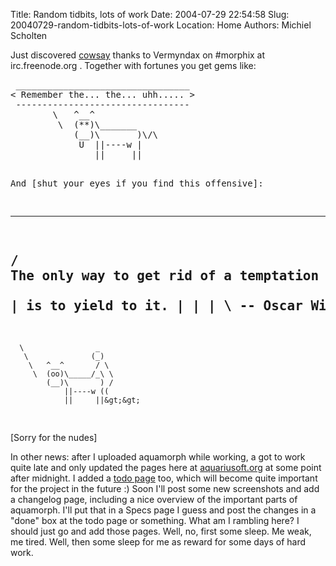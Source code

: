 Title: Random tidbits, lots of work
Date: 2004-07-29 22:54:58
Slug: 20040729-random-tidbits-lots-of-work
Location: Home
Authors: Michiel Scholten

<p>Just discovered <a href="http://linuxgazette.net/issue67/orr.html">cowsay</a> thanks to Vermyndax on #morphix at irc.freenode.org . Together with fortunes you get gems like:</p>
<pre>
 _________________________________ 
&lt; Remember the... the... uhh..... &gt;
 --------------------------------- 
        \   ^__^
         \  (**)\_______
            (__)\       )\/\
             U  ||----w |
                ||     ||


And [shut your eyes if you find this offensive]:

 _________________________________________
/ The only way to get rid of a temptation \
| is to yield to it.                      |
|                                         |
\ -- Oscar Wilde                          /
 -----------------------------------------
      \                _
       \              (_)
        \   ^__^       / \
         \  (oo)\_____/_\ \
            (__)\       ) /
                ||----w ((
                ||     ||&gt;&gt;
</pre>
<p>[Sorry for the nudes]</p>

<p>In other news: after I uploaded aquamorph while working, a got to work quite late and only updated the pages here at <a href="/">aquariusoft.org</a> at some point after midnight. I added a <a href="/?section=linux&amp;page=aquamorph_todo">todo page</a> too, which will become quite important for the project in the future :) Soon I'll post some new screenshots and add a changelog page, including a nice overview of the important parts of aquamorph. I'll put that in a Specs page I guess and post the changes in a "done" box at the todo page or something. What am I rambling here? I should just go and add those pages. Well, no, first some sleep. Me weak, me tired. Well, then some sleep for me as reward for some days of hard work.</p>